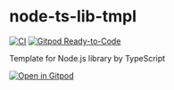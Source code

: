 # node-ts-lib-tmpl
[![CI](https://github.com/BugbearR/node-ts-lib-tmpl/workflows/CI/badge.svg)](https://github.com/BugbearR/node-ts-lib-tmpl/actions?query=workflow%3ACI) [![Gitpod Ready-to-Code](https://img.shields.io/badge/Gitpod-ready--to--code-blue?logo=gitpod)](https://gitpod.io/#https://github.com/BugbearR/node-ts-lib-tmpl)

Template for Node.js library by TypeScript

[![Open in Gitpod](https://gitpod.io/button/open-in-gitpod.svg)](https://gitpod.io/#https://github.com/BugbearR/node-ts-lib-tmpl)
